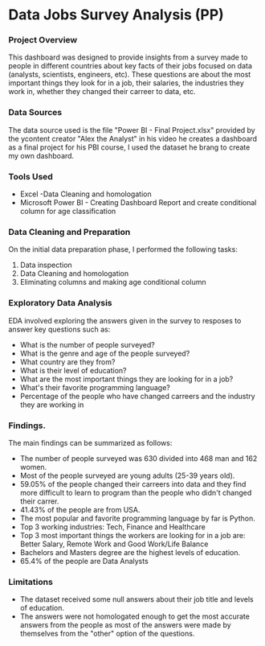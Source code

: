 # Data Jobs Survey Analysis (PP)

### Project Overview
This dashboard was designed to provide insights from a survey made to people in different countries about key facts of their jobs focused on data (analysts, scientists, engineers, etc). These questions are about the most important things they look for in a job, their salaries, the industries they work in, whether they changed their carreer to data, etc.

### Data Sources
The data source used is the file "Power BI - Final Project.xlsx" provided by the ycontent creator "Alex the Analyst" in his video he creates a dashboard as a final project for his PBI course, I used the dataset he brang to create my own dashboard.

### Tools Used
- Excel -Data Cleaning and homologation
- Microsoft Power BI - Creating Dashboard Report and create conditional column for age classification

### Data Cleaning and Preparation
On the initial data preparation phase, I performed the following tasks:
1. Data inspection
2. Data Cleaning and homologation
3. Eliminating columns and making age conditional column

### Exploratory Data Analysis
EDA involved exploring the answers given in the survey to resposes to answer key questions such as:
- What is the number of people surveyed?
- What is the genre and age of the people surveyed?
- What country are they from?
- What is their level of education?
- What are the most important things they are looking for in a job?
- What's their favorite programming language?
- Percentage of the people who have changed carreers and the industry they are working in

### Findings.
The main findings can be summarized as follows:
- The number of people surveyed was 630 divided into 468 man and 162 women.
- Most of the people surveyed are young adults (25-39 years old).
- 59.05% of the people changed their carreers into data and they find more difficult to learn to program than the people who didn't changed their carrer.
- 41.43% of the people are from USA.
- The most popular and favorite programming language by far is Python.
- Top 3 working industries: Tech, Finance and Healthcare
- Top 3 most important things the workers are looking for in a job are: Better Salary, Remote Work and Good Work/Life Balance
- Bachelors and Masters degree are the highest levels of education.
- 65.4% of the people are Data Analysts

### Limitations
- The dataset received some null answers about their job title and levels of education.
- The answers were not homologated enough to get the most accurate answers from the people as most of the answers were made by themselves from the "other" option of the questions.
